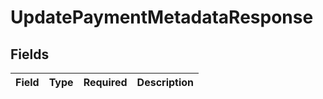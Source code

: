 # UpdatePaymentMetadataResponse


## Fields

| Field       | Type        | Required    | Description |
| ----------- | ----------- | ----------- | ----------- |